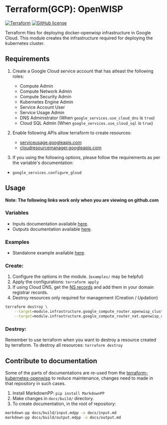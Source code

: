 # Terraform(GCP): OpenWISP

[![Terraform](https://img.shields.io/badge/terraform-openwisp-blue)](https://registry.terraform.io/modules/atb00ker/openwisp/gcp)
[![GitHub license](https://img.shields.io/github/license/atb00ker/terraform-gcp-openwisp.svg)](https://github.com/openwisp/terraform-gcp-openwisp/blob/master/LICENSE)

Terraform files for deploying docker-openwisp infrastructure in Google Cloud.
This module creates the infrastructure required for deploying the
kubernetes cluster.

## Requirements

1. Create a Google Cloud service account that has atleast the following roles:

    - Compute Admin
    - Compute Network Admin
    - Compute Security Admin
    - Kubernetes Engine Admin
    - Service Account User
    - Service Usage Admin
    - DNS Administrator (When `google_services.use_cloud_dns` is `true`)
    - Cloud SQL Admin (When `google_services.use_cloud_sql` is `true`)

2. Enable following APIs allow terraform to create resources:

   - [serviceusage.googleapis.com](https://console.developers.google.com/apis/api/serviceusage.googleapis.com)
   - [cloudresourcemanager.googleapis.com](https://console.developers.google.com/apis/library/cloudresourcemanager.googleapis.com)

3. If you using the following options, please follow the requirements as per the variable's documentation:

- `google_services.configure_gloud`

## Usage

**Note: The following links work only when you are viewing on github.com**

### Variables
- Inputs  documentation available [here](docs/input.md).
- Outputs documentation available [here](docs/output.md).

### Examples
- Standalone example available [here](examples/standalone).

### Create:

1. Configure the options in the module. (`examples/` may be helpful)
2. Apply the configurations: `terraform apply`
3. If using Cloud DNS, get the [NS records](https://console.cloud.google.com/net-services/dns/zones/openwisp-dns) and add them in your domain registrar records.
4. Destroy resources only required for management (Creation / Updation)

```bash
terraform destroy \
    --target=module.infrastructure.google_compute_router.openwisp_cluster_router \
    --target=module.infrastructure.google_compute_router_nat.openwisp_connection_nat
```

### Destroy:

Remember to use terraform when you want to destroy a resource created by terraform.
To destroy all resources: `terraform destroy`

## Contribute to documentation

Some of the parts of documentations are re-used from the [terraform-kubernetes-openwisp](https://github.com/atb00ker/terraform-kubernetes-openwisp) to reduce maintenance, changes need to made in that repository in such cases.

1. Install MarkdownPP: `pip install MarkdownPP`
2. Make changes in `docs/build/` directory.
3. To create documentation, in the root of repository:

```bash
markdown-pp docs/build/input.mdpp -o docs/input.md
markdown-pp docs/build/output.mdpp -o docs/output.md
```
